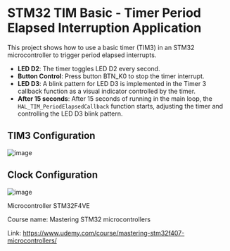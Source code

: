# STM32 TIM Basic - Timer Period Elapsed Interruption Application

This project shows how to use a basic timer (TIM3) in an STM32 microcontroller to trigger period elapsed interrupts.

- **LED D2**: The timer toggles LED D2 every second.
- **Button Control**: Press button BTN_K0 to stop the timer interrupt.
- **LED D3**: A blink pattern for LED D3 is implemented in the Timer 3 callback function as a visual indicator controlled by the timer.
- **After 15 seconds**: After 15 seconds of running in the main loop, the `HAL_TIM_PeriodElapsedCallback` function starts, adjusting the timer and controlling the LED D3 blink pattern.

## TIM3 Configuration 
![image](https://github.com/user-attachments/assets/d257d5e5-e1c2-4866-a7de-805c9062387e)

## Clock Configuration 
![image](https://github.com/user-attachments/assets/5ceecb1a-d390-43bf-b39b-10a4a7007610)

Microcontroller STM32F4VE

Course name: Mastering STM32 microcontrollers

Link: https://www.udemy.com/course/mastering-stm32f407-microcontrollers/
